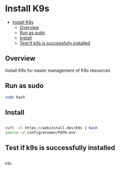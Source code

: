 # Install K9s

<!-- TOC -->

- [Install K9s](#install-k9s)
  - [Overview](#overview)
  - [Run as sudo](#run-as-sudo)
  - [Install](#install)
  - [Test if k9s is successfully installed](#test-if-k9s-is-successfully-installed)

<!-- /TOC -->
## Overview

Install K9s for easier management of K8s resources

## Run as sudo

```sh
sudo bash
```


## Install

```sh

curl -sS https://webinstall.dev/k9s | bash
source ~/.config/envman/PATH.env

```

## Test if k9s is successfully installed

```sh

k9s

```